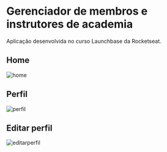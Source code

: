 # Gerenciador de membros e instrutores de academia

Aplicação desenvolvida no curso Launchbase da Rocketseat.

## Home

![home](https://lh6.googleusercontent.com/l_UPXFY2vxvccZLCzJhjudMFMTOZwiSpc__1kqF1C_oSJZW95pb-zSalYRVlnaeIFj5ZU34_b5SFUQ=w900-h1266-rw)

## Perfil

![perfil](https://lh5.googleusercontent.com/dUxwhLaCSmcARhu4Xrp74IbqFjHielO9NZL8k2zzpf-LiIz56rtBvqb79bjy9w0Ep1bIWjOTPMiekw=w900-h1266-rw)

## Editar perfil

![editarperfil](https://lh6.googleusercontent.com/bzdlU-P2rkx6NPKYBLDKGMk-RGQzW4jz4L-6usgoWbLF3F4oivZKCfvTJTJYbZ9abFS6BRUvOuU1OA=w900-h1266-rw)
